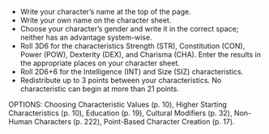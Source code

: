 - Write your character’s name at the top of the page.
- Write your own name on the character sheet.
- Choose your character’s gender and write it in the correct space; neither has an advantage system-wise.
- Roll 3D6 for the characteristics Strength (STR), Constitution (CON), Power (POW), Dexterity (DEX), and Charisma (CHA). Enter the results in the appropriate places on your character sheet.
- Roll 2D6+6 for the Intelligence (INT) and Size (SIZ) characteristics.
- Redistribute up to 3 points between your characteristics. No characteristic can begin at more than 21 points.

OPTIONS: Choosing Characteristic Values (p. 10), Higher Starting Characteristics (p. 10), Education (p. 19), Cultural Modifiers (p. 32), Non-Human Characters (p. 222), Point-Based Character Creation (p. 17).